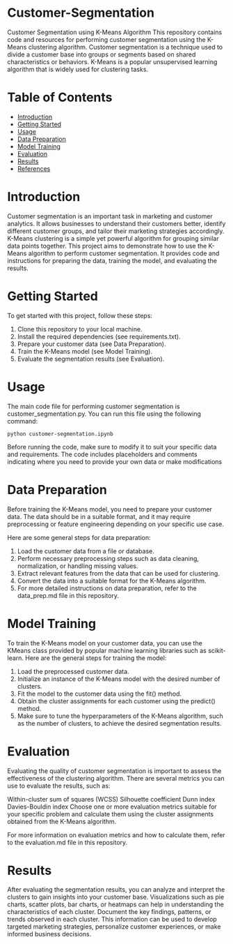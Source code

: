# Customer-Segmentation
Customer Segmentation using K-Means Algorithm
This repository contains code and resources for performing customer segmentation using the K-Means clustering algorithm. Customer segmentation is a technique used to divide a customer base into groups or segments based on shared characteristics or behaviors. K-Means is a popular unsupervised learning algorithm that is widely used for clustering tasks.

# Table of Contents
- [Introduction](https://github.com/edilauxillea/Customer-Segmentation/main/README.md#introduction)
- [Getting Started](https://github.com/edilauxillea/Customer-Segmentation/edit/main/README.md#getting-started)
- [Usage](https://github.com/edilauxillea/Customer-Segmentation/edit/main/README.md#usage)
- [Data Preparation](https://github.com/edilauxillea/Customer-Segmentation/edit/main/README.md#data-preparation)
- [Model Training](https://github.com/edilauxillea/Customer-Segmentation/edit/main/README.md#model-training)
- [Evaluation](https://github.com/edilauxillea/Customer-Segmentation/edit/main/README.md#evaluation)
- [Results](https://github.com/edilauxillea/Customer-Segmentation/edit/main/README.md#results)
- [References](https://github.com/edilauxillea/Customer-Segmentation/edit/main/README.md#references)

# Introduction
Customer segmentation is an important task in marketing and customer analytics. It allows businesses to understand their customers better, identify different customer groups, and tailor their marketing strategies accordingly. K-Means clustering is a simple yet powerful algorithm for grouping similar data points together.
This project aims to demonstrate how to use the K-Means algorithm to perform customer segmentation. It provides code and instructions for preparing the data, training the model, and evaluating the results.

# Getting Started
To get started with this project, follow these steps:
1. Clone this repository to your local machine.
2. Install the required dependencies (see requirements.txt).
3. Prepare your customer data (see Data Preparation).
4. Train the K-Means model (see Model Training).
5. Evaluate the segmentation results (see Evaluation).

# Usage
The main code file for performing customer segmentation is customer_segmentation.py. You can run this file using the following command:
```
python customer-segmentation.ipynb
```
Before running the code, make sure to modify it to suit your specific data and requirements. The code includes placeholders and comments indicating where you need to provide your own data or make modifications

# Data Preparation
Before training the K-Means model, you need to prepare your customer data. The data should be in a suitable format, and it may require preprocessing or feature engineering depending on your specific use case.

Here are some general steps for data preparation:

1. Load the customer data from a file or database.
2. Perform necessary preprocessing steps such as data cleaning, normalization, or handling missing values.
3. Extract relevant features from the data that can be used for clustering.
4. Convert the data into a suitable format for the K-Means algorithm.
5. For more detailed instructions on data preparation, refer to the data_prep.md file in this repository.

# Model Training
To train the K-Means model on your customer data, you can use the KMeans class provided by popular machine learning libraries such as scikit-learn. Here are the general steps for training the model:

1. Load the preprocessed customer data.
2. Initialize an instance of the K-Means model with the desired number of clusters.
3. Fit the model to the customer data using the fit() method.
4. Obtain the cluster assignments for each customer using the predict() method.
5. Make sure to tune the hyperparameters of the K-Means algorithm, such as the number of clusters, to achieve the desired segmentation results.

# Evaluation
Evaluating the quality of customer segmentation is important to assess the effectiveness of the clustering algorithm. There are several metrics you can use to evaluate the results, such as:

Within-cluster sum of squares (WCSS)
Silhouette coefficient
Dunn index
Davies-Bouldin index
Choose one or more evaluation metrics suitable for your specific problem and calculate them using the cluster assignments obtained from the K-Means algorithm.

For more information on evaluation metrics and how to calculate them, refer to the evaluation.md file in this repository.

# Results
After evaluating the segmentation results, you can analyze and interpret the clusters to gain insights into your customer base. Visualizations such as pie charts, scatter plots, bar charts, or heatmaps can help in understanding the characteristics of each cluster. Document the key findings, patterns, or trends observed in each cluster. This information can be used to develop targeted marketing strategies, personalize customer experiences, or make informed business decisions.
